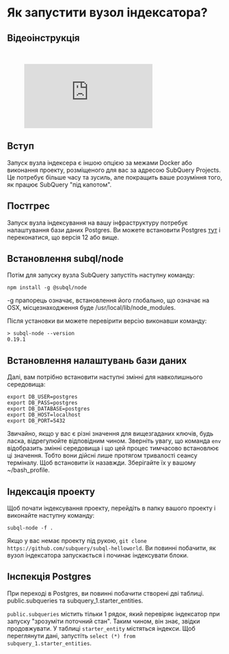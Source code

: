 # Як запустити вузол індексатора?

## Відеоінструкція

<br/>
<figure class="video_container">
  <iframe src="https://www.youtube.com/embed/QfNsR12ItnA" frameborder="0" allowfullscreen="true"></iframe>
</figure>

## Вступ

Запуск вузла індексера є іншою опцією за межами Docker або виконання проекту, розміщеного для вас за адресою SubQuery Projects. Це потребує більше часу та зусиль, але покращить ваше розуміння того, як працює SubQuery "під капотом".

## Постгрес

Запуск вузла індексування на вашу інфраструктуру потребує налаштування бази даних Postgres. Ви можете встановити Postgres [тут](https://www.postgresql.org/download/) і переконатися, що версія 12 або вище.

## Встановлення subql/node

Потім для запуску вузла SubQuery запустіть наступну команду:

```shell
npm install -g @subql/node
```

-g прапорець означає, встановлення його глобально, що означає на OSX, місцезнаходження буде /usr/local/lib/node_modules.

Після установки ви можете перевірити версію виконавши команду:

```shell
> subql-node --version
0.19.1
```

## Встановлення налаштувань бази даних

Далі, вам потрібно встановити наступні змінні для навколишнього середовища:

```shell
export DB_USER=postgres
export DB_PASS=postgres
export DB_DATABASE=postgres
export DB_HOST=localhost
export DB_PORT=5432
```

Звичайно, якщо у вас є різні значення для вищезгаданих ключів, будь ласка, відрегулюйте відповідним чином. Зверніть увагу, що команда `env` відобразить змінні середовища і що цей процес тимчасово встановлює ці значення. Тобто вони дійсні лише протягом тривалості сеансу терміналу. Щоб встановити їх назавжди. Зберігайте їх у вашому ~/bash_profile.

## Індексація проекту

Щоб почати індексування проекту, перейдіть в папку вашого проекту і виконайте наступну команду:

```shell
subql-node -f .
```

Якщо у вас немає проекту під рукою, `git clone https://github.com/subquery/subql-helloworld`. Ви повинні побачити, як вузол індексатора запускається і починає індексувати блоки.

## Інспекція Postgres

При переході в Postgres, ви повинні побачити створені дві таблиці. public.subqueries та subquery_1.starter_entities.

`public.subqueries` містить тільки 1 рядок, який перевіряє індексатор при запуску "зрозуміти поточний стан". Таким чином, він знає, звідки продовжувати. У таблиці `starter_entity` містяться індекси. Щоб переглянути дані, запустіть `select (*) from subquery_1.starter_entities`.
